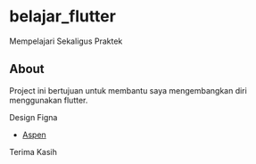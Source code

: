 # belajar_flutter

Mempelajari Sekaligus Praktek

## About

Project ini bertujuan untuk membantu saya mengembangkan diri menggunakan flutter.

Design Figna

- [Aspen](https://www.figma.com/design/EeEJwWad5ZZwzuq95vvZUx/Aspen-Travel-App-Exploration--Mobile-App-Design-(Community)?node-id=0-11&node-type=frame&t=cFRMCvXIUOlr8s78-0)

Terima Kasih
